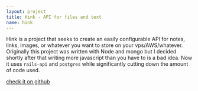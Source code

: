 ```yaml
---
layout: project
title: Hink - API for files and text
name: hink
---
```


Hink is a project that seeks to create an easily configurable API for
notes, links, images, or whatever you want to store on your vps/AWS/whatever.
Originally this project was written with Node and mongo but I decided shortly
after that writing more javascript than you have to is a bad idea. Now it uses
`rails-api` and `postgres` while significantly cutting down the amount of code used.

<a href="http://www.github.com/tippenein/hink" target='_blank'>check it on github</a>

